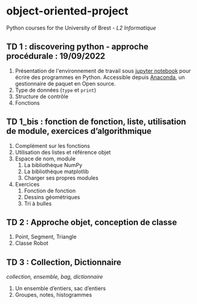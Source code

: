 # object-oriented-project
Python courses for the University of Brest - *L2 Informatique* 

## TD 1 : discovering python - approche procédurale : 19/09/2022

1. Présentation de l'environnement de travail sous [jupyter notebook](https://jupyter-notebook.readthedocs.io/en/stable/) pour écrire des programmes en Python. Accessible depuis [Anaconda](https://anaconda.org), un gestionnaire de paquet en Open source. 
1. Type de données (`type` et `print`)
1. Structure de contrôle
1. Fonctions

## TD 1_bis : fonction de fonction, liste, utilisation de module, exercices d’algorithmique

1. Complément sur les fonctions
1. Utilisation des listes et référence objet
1. Espace de nom, module
   1. La bibliothèque NumPy
   1. La bibliothèque matplotlib
   1. Charger ses propres modules
1. Exercices
   1. Fonction de fonction
   1. Dessins géométriques
   1. Tri à bulles

## TD 2 : Approche objet, conception de classe

1. Point, Segment, Triangle
1. Classe Robot

## TD 3 : Collection, Dictionnaire 

*collection, ensemble, bag, dictionnaire*

1. Un ensemble d’entiers, sac d’entiers
1. Groupes, notes, histogrammes


